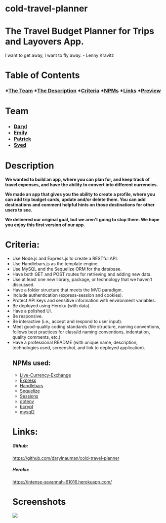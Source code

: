 # cold-travel-planner

<h1> The Travel Budget Planner for Trips and Layovers App.</h1>
<p>I want to get away, I want to fly away. - Lenny Kravitz</p>

# Table of Contents
<h3>

*[The Team](#team)
*[The Description](#description)
*[Criteria](#criteria)
*[NPMs](#npms-used)
*[Links](#links)
*[Preview](#screenshots)

</h3>


# Team
<h3><ul>
<li><a href="https://github.com/darylnauman" target="_blank">Daryl</a></li>
<li><a href="https://github.com/gleeson-emily" target="_blank">Emily</a></li>
<li><a href="https://github.com/Staycold" target="_blank">Patrick</a></li>
<li><a href="https://github.com/ahsan13101994" target="_blank">Syed</a></li>
</ul>
</h3>


# Description
<h4> We wanted to build an app, where you can plan for, and keep track of travel expenses, and have the ability to convert into different currencies. 

We made an app that gives you the ability to create a profile, where you can add trip budget cards, update and/or delete them. You can add destinations and comment helpful hints on those destinations for other users to see. 

We delivered our original goal, but we aren't going to stop there. We hope you enjoy this first version of our app. 
</h4>




# Criteria: 
<ul>
<li> Use Node.js and Express.js to create a RESTful API.</li>

<li> Use Handlebars.js as the template engine.</li>

<li> Use MySQL and the Sequelize ORM for the database.</li>

<li> Have both GET and POST routes for retrieving and adding new data.</li>

<li> Use at least one new library, package, or technology that we haven’t discussed.</li>

<li> Have a folder structure that meets the MVC paradigm.</li>

<li> Include authentication (express-session and cookies).</li>

<li> Protect API keys and sensitive information with environment variables.</li>

<li> Be deployed using Heroku (with data).</li>

<li> Have a polished UI.</li>

<li> Be responsive.</li>

<li> Be interactive (i.e., accept and respond to user input).</li>

<li> Meet good-quality coding standards (file structure, naming conventions, follows best practices for class/id naming conventions, indentation, quality comments, etc.).</li>

<li> Have a professional README (with unique name, description, technologies used, screenshot, and link to deployed application).</li>



## NPMs used:

<ul>
<li><a href="https://www.npmjs.com/package/live-currency-exchange" target="_blank">Live-Currency-Exchange</a> </li>
<li><a href="https://www.npmjs.com/package/express" target="_blank">Express</a></li>
<li><a href="https://www.npmjs.com/package/handlebars" target="_blank">Handlebars</a></li>
<li><a href="https://www.npmjs.com/package/sequelize" target="_blank">Sequelize</a></li>
<li><a href="https://www.npmjs.com/package/session" target="_blank">Sessions</a></li>
<li><a href="https://www.npmjs.com/package/dotenv" target="_blank">dotenv</a></li>

<li><a href="https://www.npmjs.com/package/bcrypt" target="_blank">bcrypt</a></li>

<li><a href="https://www.npmjs.com/package/mysql2" target="_blank">mysql2</a></li>
</ul>


# Links:

<h5>Github:</h5>
<a href="https://github.com/darylnauman/cold-travel-planner" target="_blank">https://github.com/darylnauman/cold-travel-planner</a>

<h5>Heroku:</h5>
<a href="https://intense-savannah-61016.herokuapp.com/ " target="_blank">https://intense-savannah-61016.herokuapp.com/ </a>

 

 # Screenshots


<img src="/images/add-destination.png"/>

